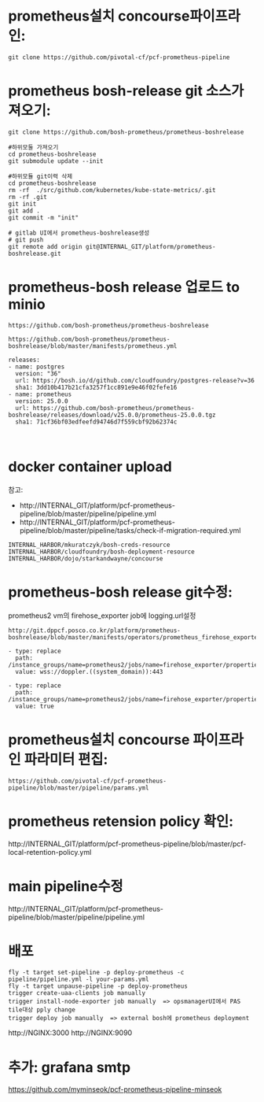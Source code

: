 
# prometheus설치 concourse파이프라인:
```
git clone https://github.com/pivotal-cf/pcf-prometheus-pipeline
```

# prometheus bosh-release git 소스가져오기:
```
git clone https://github.com/bosh-prometheus/prometheus-boshrelease

#하위모둘 가져오기
cd prometheus-boshrelease
git submodule update --init

#하위모듈 git이력 삭제
cd prometheus-boshrelease
rm -rf  ./src/github.com/kubernetes/kube-state-metrics/.git
rm -rf .git
git init
git add .
git commit -m "init"

# gitlab UI에서 prometheus-boshrelease생성
# git push
git remote add origin git@INTERNAL_GIT/platform/prometheus-boshrelease.git

```

# prometheus-bosh release 업로드 to minio

```
https://github.com/bosh-prometheus/prometheus-boshrelease

https://github.com/bosh-prometheus/prometheus-boshrelease/blob/master/manifests/prometheus.yml

releases:
- name: postgres
  version: "36"
  url: https://bosh.io/d/github.com/cloudfoundry/postgres-release?v=36
  sha1: 3dd10b417b21cfa3257f1cc891e9e46f02fefe16
- name: prometheus
  version: 25.0.0
  url: https://github.com/bosh-prometheus/prometheus-boshrelease/releases/download/v25.0.0/prometheus-25.0.0.tgz
  sha1: 71cf36bf03edfeefd94746d7f559cbf92b62374c



```


# docker container upload
참고: 
- http://INTERNAL_GIT/platform/pcf-prometheus-pipeline/blob/master/pipeline/pipeline.yml
- http://INTERNAL_GIT/platform/pcf-prometheus-pipeline/blob/master/pipeline/tasks/check-if-migration-required.yml

```
INTERNAL_HARBOR/mkuratczyk/bosh-creds-resource
INTERNAL_HARBOR/cloudfoundry/bosh-deployment-resource
INTERNAL_HARBOR/dojo/starkandwayne/concourse
```

# prometheus-bosh release git수정:
prometheus2 vm의 firehose_exporter job에 logging.url설정
```
http://git.dppcf.posco.co.kr/platform/prometheus-boshrelease/blob/master/manifests/operators/prometheus_firehose_exporter_logging_url.yml

- type: replace
  path: /instance_groups/name=prometheus2/jobs/name=firehose_exporter/properties/firehose_exporter/logging?/url?
  value: wss://doppler.((system_domain)):443
  
- type: replace
  path: /instance_groups/name=prometheus2/jobs/name=firehose_exporter/properties/firehose_exporter/logging/use_legacy_firehose?
  value: true

```

# prometheus설치 concourse 파이프라인 파라미터 편집:
```
https://github.com/pivotal-cf/pcf-prometheus-pipeline/blob/master/pipeline/params.yml
```

# prometheus retension policy 확인:
http://INTERNAL_GIT/platform/pcf-prometheus-pipeline/blob/master/pcf-local-retention-policy.yml


# main pipeline수정
http://INTERNAL_GIT/platform/pcf-prometheus-pipeline/blob/master/pipeline/pipeline.yml

# 배포
```
fly -t target set-pipeline -p deploy-prometheus -c pipeline/pipeline.yml -l your-params.yml
fly -t target unpause-pipeline -p deploy-prometheus
trigger create-uaa-clients job manually
trigger install-node-exporter job manually  => opsmanagerUI에서 PAS tile대상 pply change
trigger deploy job manually  => external bosh에 prometheus deployment
```

http://NGINX:3000
http://NGINX:9090


# 추가: grafana smtp
https://github.com/myminseok/pcf-prometheus-pipeline-minseok
